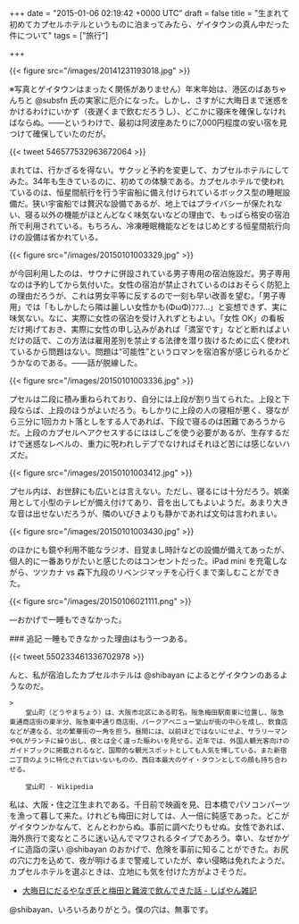 
+++
date = "2015-01-06 02:19:42 +0000 UTC"
draft = false
title = "生まれて初めてカプセルホテルというものに泊まってみたら、ゲイタウンの真ん中だった件について"
tags = ["旅行"]

+++


{{< figure src="/images/20141231193018.jpg"  >}}

※写真とゲイタウンはまったく関係がありません）年末年始は、港区のばあちゃんちと @subsfn 氏の実家に厄介になった。しかし、さすがに大晦日まで迷惑をかけるわけにいかず（夜遅くまで飲むだろうし）、どこかに寝床を確保しなければならぬ。――というわけで、最初は阿波座あたりに7,000円程度の安い宿を見つけて確保していたのだが。

{{< tweet 546577532963672064 >}}

まれては、行かざるを得ない。サクッと予約を変更して、カプセルホテルにしてみた。34年も生きているのに、初めての体験である。カプセルホテルで使われているのは、恒星間航行を行う宇宙船に備え付けられているボックス型の睡眠設備だ。狭い宇宙船では贅沢な設備であるが、地上ではプライバシーが保たれない、寝る以外の機能がほとんどなく味気ないなどの理由で、もっぱら格安の宿泊所で利用されている。もちろん、冷凍睡眠機能などをはじめとする恒星間航行向けの設備は省かれている。

{{< figure src="/images/20150101003329.jpg"  >}}

が今回利用したのは、サウナに併設されている男子専用の宿泊施設だ。男子専用なのは予約してから気付いた。女性の宿泊が禁止されているのはおそらく防犯上の理由だろうが、これは男女平等に反するので一刻も早い改善を望む。「男子専用」では「もしかしたら隣は麗しい女性かも(ΦωΦ)ﾌﾌﾌ…」と妄想できず、実に味気ない。なに、実際に女性の宿泊を受け入れずともよい。「女性 OK」の看板だけ掲げておき、実際に女性の申し込みがあれば「満室です」などと断ればよいだけの話で、この方法は雇用差別を禁止する法律を潜り抜けるために広く使われているから問題はない。問題は“可能性”というロマンを宿泊客が感じられるかどうかなのである。――話が脱線した。

{{< figure src="/images/20150101003336.jpg"  >}}

プセルは二段に積み重ねられており、自分には上段が割り当てられた。上段と下段ならば、上段のほうがよいだろう。もしかりに上段の人の寝相が悪く、寝ながら三分に1回カカト落としをする人であれば、下段で寝るのは困難であろうからだ。上段のカプセルへアクセスするにははしごを使う必要があるが、生存するだけで迷惑なレベルの、重力に呪われしデブでなければそれほど苦には感じないハズだ。

{{< figure src="/images/20150101003412.jpg"  >}}

プセル内は、お世辞にも広いとは言えない。ただし、寝るには十分だろう。娯楽用として小型のテレビが備え付けてあり、音を出してもよいようだ。あまり大きな音は出せないだろうが、隣のいびきよりも静かであれば文句は言われまい。

{{< figure src="/images/20150101003430.jpg"  >}}

のほかにも鏡や利用不能なラジオ、目覚まし時計などの設備が備えてあったが、個人的に一番ありがたいと感じたのはコンセントだった。iPad mini を充電しながら、ツツカナ vs 森下九段のリベンジマッチを心行くまで楽しむことができた。

{{< figure src="/images/20150106021111.png"  >}}

―おかげで一睡もできなかった。

<div class="section">
    ### 追記
    一睡もできなかった理由はもう一つある。

{{< tweet 550233461336702978 >}}

んと、私が宿泊したカプセルホテルは @shibayan によるとゲイタウンのあるようなのだ。

    >
        堂山町（どうやまちょう）は、大阪市北区にある町名。阪急梅田駅南東に位置し、阪急東通商店街の東半分、阪急東中通り商店街、パークアベニュー堂山が街の中心を成し、飲食店などが連なる、北の繁華街の一角を担う。昼間には、以前ほどではないにせよ、サラリーマンやOLがランチに繰り出し、夜とは全く違った賑わいを見せる。近年では、外国人観光客向けのガイドブックに掲載されるなど、国際的な観光スポットとしても人気を博している。また新宿二丁目のように特化されてはいないものの、西日本最大のゲイ・タウンとしての顔も持ち合わせる。

        堂山町 - Wikipedia
    
私は、大阪・住之江生まれである。千日前で映画を見、日本橋でパソコンパーツを漁って暮して来た。けれども梅田に対しては、人一倍に鈍感であった。どこがゲイタウンかなんて、とんとわからぬ。事前に調べたりもせぬ。女性であれば、海外旅行で変なところに迷い込んでマワされるタイプであろう。幸い、なぜかゲイに造詣の深い @shibayan のおかげで、危険を事前に知ることができた。お尻の穴に力を込めて、夜が明けるまで警戒していたが、幸い侵略は免れたようだ。カプセルホテルを選ぶときは、立地にも気を付けた方がよさそうだ。

<ul>
<li><a href="http://blog.shibayan.jp/entry/20150103/1420251883">大晦日にだるやなぎ氏と梅田と難波で飲んできた話 - しばやん雑記</a></li>
</ul>@shibayan、いろいろありがとう。僕の穴は、無事です。

</div>

